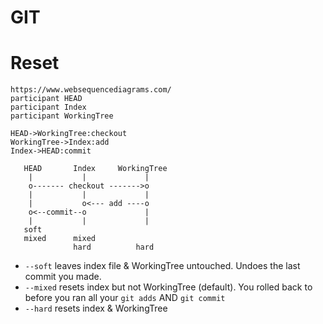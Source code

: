# GIT

# Reset
```
https://www.websequencediagrams.com/
participant HEAD
participant Index
participant WorkingTree

HEAD->WorkingTree:checkout
WorkingTree->Index:add
Index->HEAD:commit

   HEAD       Index     WorkingTree
    |           |             |
    o------- checkout ------->o
    |           |             |
    |           o<--- add ----o
    o<--commit--o             |
    |           |             |
   soft
   mixed      mixed
              hard          hard
```

* `--soft`  leaves index file & WorkingTree untouched. Undoes the last commit you made.
* `--mixed` resets index but not WorkingTree (default). You rolled back to before you ran all your `git adds` AND `git commit`
* `--hard`  resets index & WorkingTree
